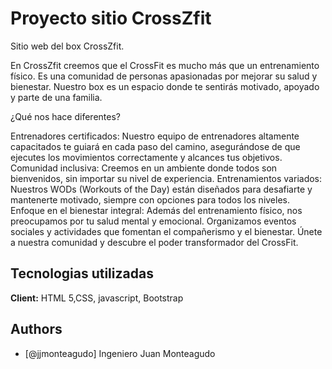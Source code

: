 
# Proyecto sitio CrossZfit

Sitio web del box CrossZfit.

En CrossZfit creemos que el CrossFit es mucho más que un entrenamiento físico. Es una comunidad de personas apasionadas por mejorar su salud y bienestar. Nuestro box es un espacio donde te sentirás motivado, apoyado y parte de una familia.

¿Qué nos hace diferentes?

Entrenadores certificados: Nuestro equipo de entrenadores altamente capacitados te guiará en cada paso del camino, asegurándose de que ejecutes los movimientos correctamente y alcances tus objetivos.
Comunidad inclusiva: Creemos en un ambiente donde todos son bienvenidos, sin importar su nivel de experiencia.
Entrenamientos variados: Nuestros WODs (Workouts of the Day) están diseñados para desafiarte y mantenerte motivado, siempre con opciones para todos los niveles.
Enfoque en el bienestar integral: Además del entrenamiento físico, nos preocupamos por tu salud mental y emocional. Organizamos eventos sociales y actividades que fomentan el compañerismo y el bienestar.
Únete a nuestra comunidad y descubre el poder transformador del CrossFit.
## Tecnologias utilizadas

**Client:** HTML 5,CSS, javascript, Bootstrap



## Authors

- [@jjmonteagudo] Ingeniero Juan Monteagudo